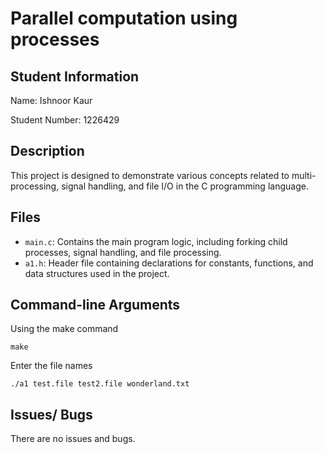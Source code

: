 # Parallel computation using processes 

## Student Information
Name: Ishnoor Kaur 

Student Number: 1226429

## Description

This project is designed to demonstrate various concepts related to multi-processing, signal handling, and file I/O in the C programming language.

## Files

- `main.c`: Contains the main program logic, including forking child processes, signal handling, and file processing.
- `a1.h`: Header file containing declarations for constants, functions, and data structures used in the project.

## Command-line Arguments
Using the make command
```
make
```

Enter the file names 
```
./a1 test.file test2.file wonderland.txt
```

## Issues/ Bugs 
There are no issues and bugs.